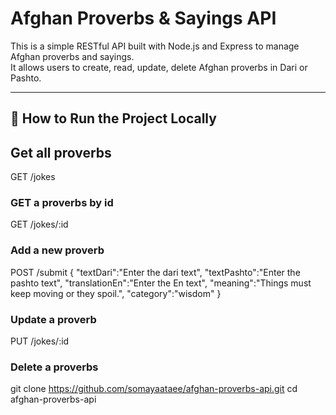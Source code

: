 
# Afghan Proverbs & Sayings API

This is a simple RESTful API built with Node.js and Express to manage Afghan proverbs and sayings.  
It allows users to create, read, update, delete Afghan proverbs in Dari or Pashto.

---

## 🚀 How to Run the Project Locally

## Get all proverbs
GET /jokes

### GET a proverbs by id
GET /jokes/:id

### Add a new proverb
POST /submit
{
"textDari":"Enter the dari text",
"textPashto":"Enter the pashto text",
"translationEn":"Enter the En text",
"meaning":"Things must keep moving or they spoil.",
"category":"wisdom"
}


### Update a proverb
PUT /jokes/:id

### Delete a proverbs

git clone https://github.com/somayaataee/afghan-proverbs-api.git
cd afghan-proverbs-api
